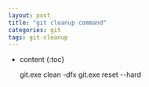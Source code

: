 ```yaml
---
layout: post
title: "git cleanup command"
categories: git
tags: git-cleanup
---
```


* content
{:toc}

	
	git.exe clean -dfx
	git.exe reset --hard

